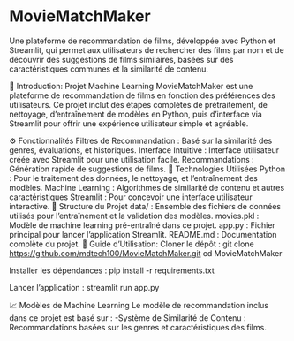 # MovieMatchMaker
Une plateforme de recommandation de films, développée avec Python et Streamlit, qui permet aux utilisateurs de rechercher des films par nom et de découvrir des suggestions de films similaires, basées sur des caractéristiques communes et la similarité de contenu.

🌟 Introduction: Projet Machine Learning
MovieMatchMaker est une plateforme de recommandation de films en fonction des préférences des utilisateurs. Ce projet inclut des étapes complètes de prétraitement, de nettoyage, d’entraînement de modèles en Python, puis d’interface via Streamlit pour offrir une expérience utilisateur simple et agréable.

⚙️ Fonctionnalités
Filtres de Recommandation : Basé sur la similarité des genres, évaluations, et historiques.
Interface Intuitive : Interface utilisateur créée avec Streamlit pour une utilisation facile.
Recommandations : Génération rapide de suggestions de films.
🚀 Technologies Utilisées
Python : Pour le traitement des données, le nettoyage, et l’entraînement des modèles.
Machine Learning : Algorithmes de similarité de contenu et autres caractéristiques
Streamlit : Pour concevoir une interface utilisateur interactive.
📂 Structure du Projet
data/ : Ensemble des fichiers de données utilisés pour l’entraînement et la validation des modèles.
movies.pkl : Modèle de machine learning pré-entraîné dans ce projet.
app.py : Fichier principal pour lancer l’application Streamlit.
README.md : Documentation complète du projet.
📖 Guide d’Utilisation:
Cloner le dépôt :
git clone https://github.com/mdtech100/MovieMatchMaker.git
cd MovieMatchMaker

Installer les dépendances :
pip install -r requirements.txt

Lancer l’application :
streamlit run app.py

📈 Modèles de Machine Learning
Le modèle de recommandation inclus dans ce projet est basé sur :
-Système de Similarité de Contenu : Recommandations basées sur les genres et caractéristiques des films.
